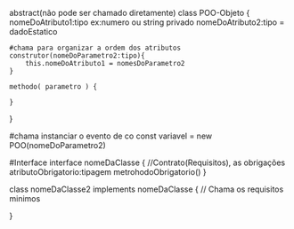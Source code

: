 abstract(não pode ser chamado diretamente) class POO-Objeto {
    nomeDoAtributo1:tipo ex:numero ou string
    privado nomeDoAtributo2:tipo = dadoEstatico

    #chama para organizar a ordem dos atributos
    construtor(nomeDoParametro2:tipo){
        this.nomeDoAtributo1 = nomesDoParametro2
    }

    methodo( parametro ) {

    }
}

#chama instanciar o evento de co
const variavel = new POO(nomeDoParametro2)

#Interface
interface nomeDaClasse { //Contrato(Requisitos), as obrigações
    atributoObrigatorio:tipagem
    metrohodoObrigatorio()
}

class nomeDaClasse2 implements nomeDaClasse { // Chama os requisitos minimos

}